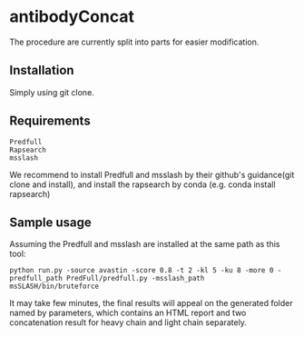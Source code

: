 # antibodyConcat
The procedure are currently split into parts for easier modification.

## Installation
Simply using git clone.

## Requirements
    Predfull
    Rapsearch
    msslash
We recommend to install Predfull and msslash by their github's guidance(git clone and install), and install the rapsearch by conda (e.g. conda install rapsearch)

## Sample usage
Assuming the Predfull and msslash are installed at the same path as this tool:

    python run.py -source avastin -score 0.8 -t 2 -kl 5 -ku 8 -more 0 -predfull_path PredFull/predfull.py -msslash_path msSLASH/bin/bruteforce
It may take few minutes, the final results will appeal on the generated folder named by parameters, which contains an HTML report and two concatenation result for heavy chain and light chain separately. 


